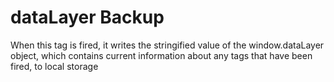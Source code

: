 # dataLayer Backup
When this tag is fired, it writes the stringified value of the window.dataLayer object, which contains current information about any tags that have been fired, to local storage

